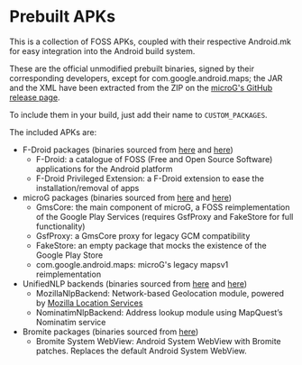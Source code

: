# Prebuilt APKs

This is a collection of FOSS APKs, coupled with their respective Android.mk for easy integration into the Android build system.

These are the official unmodified prebuilt binaries, signed by their corresponding developers, except for com.google.android.maps; the JAR and the XML have been extracted from the ZIP on the [microG's GitHub release page](https://github.com/microg/android_frameworks_mapsv1/releases).

To include them in your build, just add their name to `CUSTOM_PACKAGES`.

The included APKs are:
 * F-Droid packages (binaries sourced from [here](https://f-droid.org/packages/org.fdroid.fdroid/) and [here](https://f-droid.org/packages/org.fdroid.fdroid.privileged/))
   * F-Droid: a catalogue of FOSS (Free and Open Source Software) applications for the Android platform
   * F-Droid Privileged Extension: a F-Droid extension to ease the installation/removal of apps
 * microG packages (binaries sourced from [here](https://microg.org/download.html) and [here](https://github.com/microg/android_frameworks_mapsv1))
   * GmsCore: the main component of microG, a FOSS reimplementation of the Google Play Services (requires GsfProxy and FakeStore for full functionality)
   * GsfProxy: a GmsCore proxy for legacy GCM compatibility
   * FakeStore: an empty package that mocks the existence of the Google Play Store
   * com.google.android.maps: microG's legacy mapsv1 reimplementation
 * UnifiedNLP backends (binaries sourced from [here](https://f-droid.org/en/packages/org.microg.nlp.backend.ichnaea/) and [here](https://f-droid.org/en/packages/org.microg.nlp.backend.nominatim/))
   * MozillaNlpBackend: Network-based Geolocation module, powered by [Mozilla Location Services](https://location.services.mozilla.com/)
   * NominatimNlpBackend: Address lookup module using MapQuest’s Nominatim service
 * Bromite packages (binaries sourced from [here](https://www.bromite.org/system_web_view))
   * Bromite System WebView: Android System WebView with Bromite patches. Replaces the default Android System WebView.
